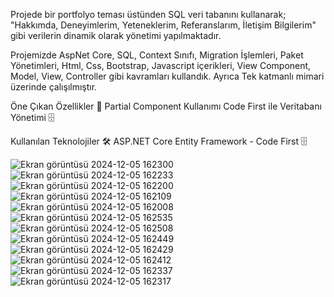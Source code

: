 Projede bir portfolyo teması üstünden SQL veri tabanını kullanarak; "Hakkımda, Deneyimlerim, Yeteneklerim, Referanslarım, İletişim Bilgilerim" gibi verilerin dinamik olarak yönetimi yapılmaktadır.

Projemizde AspNet Core, SQL, Context Sınıfı, Migration İşlemleri, Paket Yönetimleri, Html, Css, Bootstrap, Javascript içerikleri, View Component, Model, View, Controller gibi kavramları kullandık. Ayrıca Tek katmanlı mimari üzerinde çalışılmıştır.

Öne Çıkan Özellikler 🚀 Partial Component Kullanımı Code First ile Veritabanı Yönetimi 🗄️

Kullanılan Teknolojiler 🛠️ ASP.NET Core Entity Framework - Code First 🗄️

![Ekran görüntüsü 2024-12-05 162300](https://github.com/user-attachments/assets/aed16252-cfd7-4db3-96cb-72fb7f3ab515)
![Ekran görüntüsü 2024-12-05 162233](https://github.com/user-attachments/assets/690d3089-5cc3-4054-800a-8ff19667c8ab)
![Ekran görüntüsü 2024-12-05 162200](https://github.com/user-attachments/assets/e1bc430a-806f-49d4-a5bd-165bb808256b)
![Ekran görüntüsü 2024-12-05 162109](https://github.com/user-attachments/assets/b1b0b9e8-06aa-4091-8428-016c087aa9f8)
![Ekran görüntüsü 2024-12-05 162008](https://github.com/user-attachments/assets/f98a516b-7706-4398-b0cb-c8d7ef0921bb)
![Ekran görüntüsü 2024-12-05 162535](https://github.com/user-attachments/assets/158eeeda-c2b3-453c-b4db-36745796b52e)
![Ekran görüntüsü 2024-12-05 162508](https://github.com/user-attachments/assets/97f6d714-80e7-4f91-9bc8-946c2d7aa2a1)
![Ekran görüntüsü 2024-12-05 162449](https://github.com/user-attachments/assets/fe995b12-c926-4534-a99f-64bc202f3636)
![Ekran görüntüsü 2024-12-05 162429](https://github.com/user-attachments/assets/7c9f892a-843f-4855-aa0e-38804317a885)
![Ekran görüntüsü 2024-12-05 162412](https://github.com/user-attachments/assets/947e4cf9-3d49-43bd-8f82-ef0d5c50914e)
![Ekran görüntüsü 2024-12-05 162337](https://github.com/user-attachments/assets/0cad97e0-f91b-48ef-8ca9-aba7a9f6c9c6)
![Ekran görüntüsü 2024-12-05 162317](https://github.com/user-attachments/assets/25818ab3-a1fa-4e27-b79b-ce6c4b239fef)
